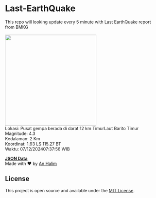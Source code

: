 # Last-EarthQuake
This repo will looking update every 5 minute with Last EarthQuake report from BMKG
<br>
<br>
<img src="https://static.bmkg.go.id/20241207073756.mmi.jpg" width="300"/>
<br>
Lokasi: Pusat gempa berada di darat 12 km TimurLaut Barito Timur <br>
Magnitude: 4.3 <br>
Kedalaman: 2 Km <br>
Koordinat: 1.93 LS 115.27 BT <br>
Waktu: 07/12/202407:37:56 WIB <br>

<a href="./data/data.json">**JSON Data**</a>
<br>
Made with ❤️ by <a href="https://github.com/an-halim">An Halim</a>
## License

This project is open source and available under the [MIT License](LICENSE).
